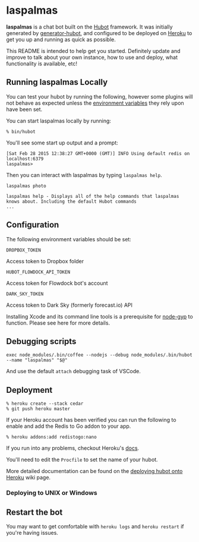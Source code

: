 # laspalmas

**laspalmas** is a chat bot built on the [Hubot][hubot] framework. It was
initially generated by [generator-hubot][generator-hubot], and configured to be
deployed on [Heroku][heroku] to get you up and running as quick as possible.

This README is intended to help get you started. Definitely update and improve
to talk about your own instance, how to use and deploy, what functionality is
available, etc!

[heroku]: http://www.heroku.com
[hubot]: http://hubot.github.com
[generator-hubot]: https://github.com/github/generator-hubot

## Running laspalmas Locally

You can test your hubot by running the following, however some plugins will not
behave as expected unless the [environment variables](#configuration) they rely
upon have been set.

You can start laspalmas locally by running:

    % bin/hubot

You'll see some start up output and a prompt:

    [Sat Feb 28 2015 12:38:27 GMT+0000 (GMT)] INFO Using default redis on localhost:6379
    laspalmas>

Then you can interact with laspalmas by typing `laspalmas help`.

    laspalmas photo 

    laspalmas help - Displays all of the help commands that laspalmas knows about. Including the default Hubot commands
    ...

## Configuration

The following environment variables should be set:

    DROPBOX_TOKEN
Access token to Dropbox folder

    HUBOT_FLOWDOCK_API_TOKEN
Access token for Flowdock bot's account

    DARK_SKY_TOKEN
Access token to Dark Sky (formerly forecast.io) API

Installing Xcode and its command line tools is a prerequisite for [node-gyp][node-gyp] to function. Please see here for more details.

[node-gyp]: https://github.com/nodejs/node-gyp

## Debugging scripts

    exec node_modules/.bin/coffee --nodejs --debug node_modules/.bin/hubot --name "laspalmas" "$@"

And use the default `attach` debugging task of VSCode.

## Deployment

    % heroku create --stack cedar
    % git push heroku master

If your Heroku account has been verified you can run the following to enable
and add the Redis to Go addon to your app.

    % heroku addons:add redistogo:nano

If you run into any problems, checkout Heroku's [docs][heroku-node-docs].

You'll need to edit the `Procfile` to set the name of your hubot.

More detailed documentation can be found on the [deploying hubot onto
Heroku][deploy-heroku] wiki page.

### Deploying to UNIX or Windows

[heroku-node-docs]: http://devcenter.heroku.com/articles/node-js
[deploy-heroku]: https://github.com/github/hubot/blob/master/docs/deploying/heroku.md

## Restart the bot

You may want to get comfortable with `heroku logs` and `heroku restart` if
you're having issues.
